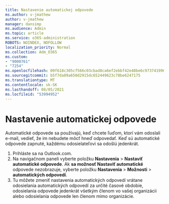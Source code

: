 ```yaml
---
title: Nastavenie automatickej odpovede
ms.author: v-jmathew
author: v-jmathew
manager: dansimp
ms.audience: Admin
ms.topic: article
ms.service: o365-administration
ROBOTS: NOINDEX, NOFOLLOW
localization_priority: Normal
ms.collection: Adm_O365
ms.custom:
- "9000761"
- "7254"
ms.openlocfilehash: 09f618c305cf566c03cbad8ca6ef2ebbf42e48be6c97374199654005698053df
ms.sourcegitcommit: b5f7da89a650d2915dc652449623c78be6247175
ms.translationtype: MT
ms.contentlocale: sk-SK
ms.lasthandoff: 08/05/2021
ms.locfileid: "53994952"
---
```

# <a name="set-up-an-automatic-reply"></a>Nastavenie automatickej odpovede

Automatické odpovede sa používajú, keď chcete ľuďom, ktorí vám odoslali e-mail, vedieť, že im nebudete môcť hneď odpovedať. Keď sú automatické odpovede zapnuté, každému odosielateľovi sa odošlú jedenkrát.

1. Prihláste sa na Outlook.com.
2. Na navigačnom paneli vyberte položku **Nastavenia**  >  **Nastaviť automatické odpovede**. Ak **sa možnosť Nastaviť automatické** odpovede nezobrazuje, vyberte položku **Nastavenia**  >  **Možnosti**  >  **automatických odpovedí**.
3. Tu môžete zmeniť nastavenia automatických odpovedí vrátane odosielania automatických odpovedí za určité časové obdobie, odosielania odpovede jedenkrát všetkým členom vo vašej organizácii alebo odosielania odpovede len členom mimo organizácie.
